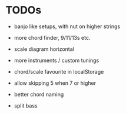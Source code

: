 # TODOs

* banjo like setups, with nut on higher strings
* more chord finder, 9/11/13s etc.
* scale diagram horizontal
* more instruments / custom tunings
* chord/scale favourite in localStorage

* allow skipping 5 when 7 or higher

* better chord naming
* split bass
